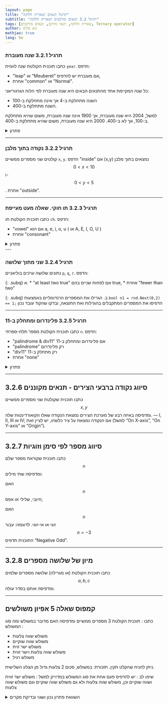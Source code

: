 ```yaml
---
layout: page
title: "תרגול תנאים ושארית חלוקה"
subtitle: "תרגול 3.2 תנאים מורכבים ושארית חלוקה"
tags: [שארית חלוקה, תנאי מורכב, תנאים מורכבים, Ternary operator]
author: גיא סידס
mathjax: true
lang: he
---
```


### תרגיל 3.2.1 שנה מעוברת

כתבו תוכנית הקולטת שנה לועזית `year`. הדפס:

* "leap" או "Meuberet" אם מעוברת יש להדפיס,
* אחרת "common" או "Normal".

כל שנה המקיימת אחד מהתנאים הבאים היא שנה מעוברת לפי הלוח הגרגוריאני:

* השנה מתחלקת ב-4 אך אינה מתחלקת ב-100
* השנה מתחלקת ב-400.

למשל, 2004 היא שנה מעוברת, אך 1900 אינה שנה מעוברת, משום שהיא מתחלקת ב-100, אך לא ב-400. 2000 היא שנה מעוברת, משום שהיא מתחלקת ב-400.

<details markdown="1"><summary>פתרון</summary>

{% highlight csharp linenos %}static void Main(string[] args)
{
    Console.Write("Enter a 4 digit year: ");
    int year = int.Parse(Console.ReadLine());

    bool isLeap = false;

    if (year % 4 == 0)
    {
        if (year % 100 != 0 || year % 400 == 0)
        {
            isLeap = true;
        }
    }

    if (isLeap)
        Console.WriteLine("Meuberet");
    else
        Console.WriteLine("Normal");
}
{% endhighlight %}

**פתרון נוסף מקוצר**

{% highlight csharp linenos %}bool isLeap = (year % 4 == 0 && year % 100 != 0) || (year % 400 == 0);
Console.WriteLine(isLeap ? "leap" : "common");  // ternary הערה. בפתרון זה נעשה שימוש בתנאי מקוצר 
{% endhighlight %}

</details>

---

### תרגיל 3.2.2 נקודה בתוך מלבן

קולטים שני מספרים ממשיים `x`, `y`. הדפס "inside" אם (x,y) נמצאים בתוך מלבן  $$0<x<10$$ ו- $$0<y<5$$. אחרת "outside".

---

### תרגיל 3.2.3 תו חוקי. שאלה מעט מעייפת

כתבו תוכנית הקולטת תו `ch`. הדפס:

* "vowel" אם הוא a, e, i, o, u ( או A, E, I, O, U )
* אחרת "consonant"


<details markdown="1"><summary>פתרון</summary>

{% highlight csharp linenos %}public static void Main()
{
    Console.Write("Enter a character: ");
    char ch = char.Parse(Console.ReadLine());

    if (ch == 'a' || ch == 'e' || ch == 'i' || ch == 'o' || ch == 'u' ||
        ch == 'A' || ch == 'E' || ch == 'I' || ch == 'O' || ch == 'U')
    {
        Console.WriteLine("vowel");
    }
    else
    {
        Console.WriteLine("consonant");
    }
}
{% endhighlight %}


</details>
---

### תרגיל 3.2.4 שני מתוך שלושה

נתונים שלושה ערכים בוליאניים `p`, `q`, `r`. הדפס:

{: .subq}
א. 
    * "at least two true" אם לפחות שניים בהם true,
    * אחרת "fewer than two"

{: .subq}
ב. הגרילו את המספרים הרנדומליים באמצעות `bool n1 = rnd.Next(0,2) == 1;` הדפיסו את המספרים המתקבלים בהגרלות ואת התוצאה, ובדקו שהקוד עובד נכון

---

### תרגיל 3.2.5 פלינדרום ומתחלק ב-11

כתבו תוכנית הקולטת מספר תלת-ספרתי `n`. הדפס:

* "palindrome & div11" אם פלינדרום ומתחלק ב-11
* "palindrome" רק פלינדרום
* "div11" רק מתחלק ב-11
* אחרת "none"

<details markdown="1"><summary>פתרון</summary>

{% highlight csharp linenos %}bool isPalindrome = (n / 100 == n % 10);
bool isDiv11 = (n % 11 == 0);
if (isPalindrome && isDiv11)
    Console.WriteLine("palindrome & div11");
else if (isPalindrome)
    Console.WriteLine("palindrome");
else if (isDiv11)
    Console.WriteLine("div11");
else
    Console.WriteLine("none");
{% endhighlight %}

</details>

---

## 3.2.6 סיווג נקודה ברבעי הצירים - תנאים מקוננים

כתבו תוכנית שקולטת שני מספרים ממשיים 
$$x, y$$ ומדפיסה באיזה רבע של מערכת הצירים נמצאת הנקודה שאלו הקואורדינטות שלה. — I, II, III או IV; אם הנקודה נמצאת על ציר כלשהו, יש לציין זאת (למשל “On X-axis”, “On Y-axis” או “Origin”).

---

## 3.2.7 סיווג מספר לפי סימן וזוגיות
כתבו תוכנית שקוראת מספר שלם 
$$n$$ ומדפיסה שתי מילים:

האם $$n$$ חיובי, שלילי או אפס;

האם $$n$$ זוגי או אי-זוגי.
לדוגמה: עבור $$n = -3$$ התוכנית תדפיס “Negative Odd”.

---

## 3.2.8 מיון של שלושה מספרים
כתבו תוכנית הקולטת (או מגרילה) שלושה מספרים שלמים $$a, b, c$$ ומדפיסה אותם בסדר עולה.

---

## קמפוס שאלה 5 אפיון משולשים

כתבו : תוכנית הקולטת 3 מספרים ממשיים ומדפיסה האם מדובר במשולש ומה סוג המשולש :
- משולש שווה צלעות
- משולש שווה שוקיים
- משולש ישר זוית
- משולש שווה צלעות וישר זווית
- משולש רגיל

ניתן להניח שהקלט תקין. תזכורת: במשולש, סכום 2 צלעות גדול מן הצלע השלישית.

שימו לב :
יש להדפיס פעם אחת את סוג המשולש במדוייק
למשל : משולש ישר זווית ושווה שוקיים
וכן, משולש שווה צלעות ולא גם משולש שווה שוקיים וגם משולש שווה צלעות



<details markdown="1"><summary>השוואת פתרון נכון ושגוי ובדיקת מקרים</summary>

על מנת לבדוק משולשים באופן כללי יש לרנדם את ערכי הצלעות בין 1 ל-13
על מנת לבדוק תקינות ישר זווית יש לבחור אקראי בין 3 ל-5 (כדי ליצור יותר סיכוי ל ישר זווית). בדיקה של $$1,1,\sqrt{2}$$ מראה ששני הפתרונות שגויים וגם הפתרון בקמפוס דורש תיקון קל.

בהמשך לאחר שנלמד פעולות נכיר טכניקות בדיקה יותר נוחות, אבל המינימום הנדרש הוא להפוך את הפתרון לפונצקיה המקבלת ערכי צלעות כדי לבדוק הרבה אפשרויות בצורה פשוטה..

{% highlight csharp linenos %}static Random rnd = new Random();

public static void Main()
{
    // התכנית הראשית משמת כאן לבדיקה ההשוואתית
    double a, b, c;
    for (int i = 0; i < 10; i++)
    {
        a = rnd.Next(3, 6);
        b = rnd.Next(3, 6);
        c = rnd.Next(3, 6); ;
        Student1Solution(a, b, c);
        Student2Solution(a, b, c);
        Guy(a, b, c);
        Console.WriteLine("====================\n");
    }
    a = 1; b = 1; c = Math.Sqrt(2);
    Student1Solution(a, b, c);
    Student2Solution(a, b, c);
    Guy(a, b, c);
}
static void Student1Solution(double a, double b, double c)
{
    // (פתרון נכון פרט למשולש שו"ש ישר זווית (לפי תוצאות הבדיקות שלי
    Console.WriteLine($"a: {a},  b: {b},  c: {c}");
    bool IsTriangle = ((a + b) > c && (a + c) > b && (b + c) > a);
    bool EquilateralTri = ((a == b) && (a == c));
    bool IsoscelesTri = IsTriangle && !EquilateralTri && ((a == b) ||
            (a == c) || (b == c));
    bool RATri = ((Math.Pow(a, 2) == (Math.Pow(b, 2) + Math.Pow(c, 2))) ||
                    (Math.Pow(b, 2) == (Math.Pow(a, 2) + Math.Pow(c, 2))) ||
                    (Math.Pow(c, 2) == (Math.Pow(a, 2) + Math.Pow(b, 2))));

    if (!IsTriangle)
        Console.WriteLine($"These three numbers" +
            $" don't represent a triangle");
    else if (EquilateralTri)
        Console.WriteLine($"These three numbers" +
            $" represent an equilateral triangle");
    else if (IsoscelesTri)
    {
        if (RATri)
            Console.WriteLine($"These three numbers represent " +
                $"a right angle isosceles triangle");
        else
            Console.WriteLine($"These three numbers represent " +
                $"an isosceles triangle");
    }
    else if (RATri)
        Console.WriteLine($"These three numbers represent " +
                    $"a right angle triangle");
    else
        Console.WriteLine($"These three numbers represent an regular triangle");
}

static void Student2Solution(double side1, double side2, double side3)
{
    // פתרון שגוי (בעקבות הבדיקה ההשוואתית)
    Console.WriteLine("Hello, World!");
    /*
        * תוכנית הקולטת 3 מספרים ממשיים ומדפיסה האם מדובר במשולש ומה סוג המשולש :
                                    - משולש שווה צלעות
                                    - משולש שווה שוקיים
                                    - משולש ישר זוית
                                    - משולש שווה צלעות וישר זווית
                                    - משולש רגיל
    */
    //Console.WriteLine("Enter the 3 sides of the trinangle, from the small to the big");

    if (side1 == side2 && side2 == side3)
    {
        Console.WriteLine("The 3 sides are equal");
    }
    else if (side1 == side2 || side2 == side3)
    {
        Console.WriteLine("The trinangle has 2 sides equal");
    }
    else if (Math.Abs(side3 * side3 - (side1 * side1 + side2 * side2)) < 0.0001)
    {
        Console.WriteLine("The triangle is right-angled.");
    }
    else
    {
        Console.WriteLine("This is regular triangle");
    }

}

/// <summary>
/// תיקון על פתרון קמפוס. שימו לב שבקמפוס יש פתרונות לשאלות הפתוחות
/// </summary>
public static void Guy(double a, double b, double c)
{
    // בדיקה האם מדובר במשולש
    // **** if (!(a + b > c && a + c > b && b + c > a)) // קשה להבין****
    // הכנסת ה"שלילה" לתוך הסוגריים הופכת
    // את התנאי לקריא יותר. כמו בהכנסת מינוס לתוך סוגריים
    // (נהפוך את כל הסימנים (גם הופך ל-או, גדול הופך לקטן שווה
    if ((a + b <= c || a + c <= b || b + c <= a)) // קריא יותר
        Console.WriteLine("!!! Not a triangle !!!");
    else
    {
        //1,1,√2 האם משולש ישר זוית // חייבים לעגל טיפה כדי לטפל בממשיים 
        bool isRight = 
            (Math.Round(Math.Pow(a, 2) + Math.Pow(b, 2), 5) == Math.Round(Math.Pow(c, 2), 5) ||
                Math.Round(Math.Pow(a, 2) + Math.Pow(c, 2), 5) == Math.Round(Math.Pow(b, 2), 5) ||
                Math.Round(Math.Pow(b, 2) + Math.Pow(c, 2), 5) == Math.Round(Math.Pow(a, 2), 5));
        // בדיקה האם משולש שווה שוקיים
        if (a == b || a == c || b == c)
        {
            // בדיקה האם משולש שווה צלעות
            if (a == b && b == c) // ממקרים פרטיים לכלליים
                Console.WriteLine("Equilateral triangle");
            else if (isRight)// הדפסה אם שווה שוקיים או שווה שוקיים וישר זוית.
                Console.WriteLine("Isosceles right triangle");
            else // ברירת מחדל - המקרה הכללי
                Console.WriteLine("Isosceles triangle");
        }
        else
        {
            if (isRight)
                Console.WriteLine("Right triangle");
            else
                Console.WriteLine("Regular triange");
        }
    }
}
{% endhighlight %}

</details>
